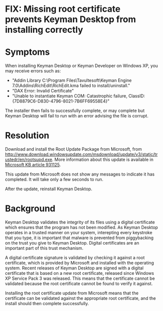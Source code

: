 # FIX: Missing root certificate prevents Keyman Desktop from installing correctly

<h1>Symptoms</h1>

<p>When installing Keyman Desktop or Keyman Developer on Windows XP, you may receive errors such as:</p>

<ul>
<li>"Addin Library C:\Program Files\Tavultesoft\Keyman Engine 7.0\Addins\RichEdit\RichEdit.kma failed to install/uninstall."</li>

<li>"DAX Error: Invalid Certificate"</li>

<li>"Unable to instantiate Keyman COM: Catastrophic failure, ClassID: {7D8879C6-D830-4796-8021-7B6FF69558E4}"</li>
</ul>

<p>The installer then fails to successfully complete, or may complete but Keyman Desktop will fail to run with an error advising the file is corrupt.</p>

<h1>Resolution</h1>

<p>Download and install the Root Update Package from Microsoft, from <a href='http://www.download.windowsupdate.com/msdownload/update/v3/static/trustedr/en/rootsupd.exe'>http://www.download.windowsupdate.com/msdownload/update/v3/static/trustedr/en/rootsupd.exe</a>.  More information about this update is available in <a href='http://support.microsoft.com/kb/931125' target='_blank'>Microsoft KB article 931125</a>.</p>

<p>This update from Microsoft does not show any messages to indicate it has completed.  It will take only a few seconds to run.</p>

<p>After the update, reinstall Keyman Desktop.</p>

<h1>Background</h1>

<p>Keyman Desktop validates the integrity of its files using a digital certificate which ensures that the program has not been modified.  As Keyman Desktop operates in a trusted manner on your system, interepting every keystroke that you type, it is important that malware is prevented from piggybacking on the trust you give to Keyman Desktop.  Digital certificates are an important part of this trust mechanism.</p>

<p>A digital certificate signature is validated by checking it against a root certificate, which is provided by Microsoft and installed with the operating system.  Recent releases of Keyman Desktop are signed with a digital certificate that is based on a new root certificate, released since Windows XP Service Pack 3 was released.  This means that the certificate cannot be validated because the root certificate cannot be found to verify it against.</p>

<p>Installing the root certificate update from Microsoft means that the certificate can be validated against the appropriate root certificate, and the install should then complete successfully.</p>
